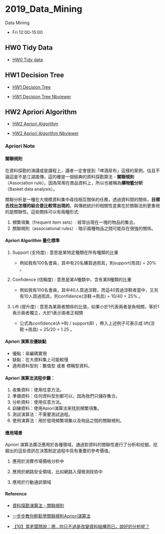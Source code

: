 # 2019_Data_Mining

Data Mining

- Fri 12:00-15:00


## HW0 Tidy Data

- [HW0 Tidy data](https://github.com/smile22091/2019_Data_Mining/blob/master/HW0_Tidy_Data/notebooks/HW0_Tidy_Data.ipynb)



## HW1 Decision Tree

- [HW1 Decision Tree](https://github.com/smile22091/2019_Data_Mining/blob/master/HW1_Decision_Tree/notebook/Adult.ipynb)

- [HW1 Decision Tree Nbviewer](https://nbviewer.jupyter.org/github/smile22091/2019_Data_Mining/blob/master/HW1_Decision_Tree/notebook/Adult.ipynb)


## HW2 Apriori Algorithm

- [HW2 Apriori Algorithm](https://github.com/smile22091/2019_Data_Mining/blob/master/HW2_Apriori_Algorithm/notebook/Apriori_Algorithm.ipynb)

- [HW2 Apriori Algorithm Nbviewer](https://nbviewer.jupyter.org/github/smile22091/2019_Data_Mining/blob/master/HW2_Apriori_Algorithm/notebook/Apriori_Algorithm.ipynb)

### Apriori Note

#### 關聯規則
在資料探勘的演講或是課程上，講者一定會提到「啤酒尿布」這樣的案例。估且不論這是不是江湖謠傳，這的確是一個經典的資料探勘算法 - **關聯規則**（Association rule）。因為常用在商品資料上，所以也被稱為**購物籃分析**（Basket data analysis）。

關聯分析是一種在大規模資料集中尋找相互關係的任務，透過資料間的關係，**目標去找出怎樣的組合是比較常出現的**。與傳統統計的相關性差異在於關聯法則更重視的是關聯性。這些關係可以有兩種形式:

1. 頻繁項集（frequent item sets）: 經常出現在一塊的物品的集合。
2. 關聯規則（associational rules）: 暗示兩種物品之間可能存在很強的關係。


#### Apriori Algorithm 量化標準
1. Support (支持度) : 意思是某特定種類在所有種類的比重
	- 例如我有100名會員，其中有20名購買過雨具，則support(雨具) = 20% 。

2. Confidence (信賴度) : 意思是某A種類中，含有某B種類的比重
	- 例如我有100名會員，其中40人買過涼鞋，而這40買過涼鞋者當中，又另有10人買過雨具，則confidence(涼鞋->雨具) = 10/40 = 25% 。

3. Lift (提升度) : 意思為某兩者關係的比值，如果小於1代表兩者是負相關，等於1表示兩者獨立，大於1表示兩者正相關
	- 公式為confidence(A->B) / support(B) ，帶入上述例子可表示成 lift(涼鞋->雨具) = 25/20 = 1.25 。

#### Apriori 演算法優缺點
- 優點：易編碼實現
- 缺點：在大資料集上可能較慢
- 適用資料型別：數值型 或者 標稱型資料。

#### Apriori 演算法流程步驟：
1. 收集資料：使用任意方法。
2. 準備資料：任何資料型別都可以，因為我們只儲存集合。
3. 分析資料：使用任意方法。
4. 訓練資料：使用Apiori演算法來找到頻繁項集。
5. 測試演算法：不需要測試過程。
6. 使用演算法：用於發現頻繁項集以及物品之間的關聯規則。

#### 應用場景
Apriori 演算法廣泛應用於各種領域，通過對資料的關聯性進行了分析和挖掘，挖掘出的這些資訊在決策制定過程中具有重要的參考價值。

1. 應用於消費市場價格分析中

2. 應用於網路安全領域，比如網路入侵檢測技術中

3. 應用於行動通訊領域


#### Reference
- [資料探勘演算法 - 關聯規則](https://ithelp.ithome.com.tw/articles/10187244)

- [一步步教你輕鬆學關聯規則Apriori演算法](https://www.itread01.com/content/1544958735.html)

- [【10】當老闆問說：嗯...你只不過是改變資料結構而已，說好的分析呢？](https://ithelp.ithome.com.tw/articles/10194134)